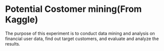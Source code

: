 # Potential Costomer mining(From Kaggle)
 The purpose of this experiment is to conduct data mining and analysis on financial user data, find out target customers, and evaluate and analyze the results.
